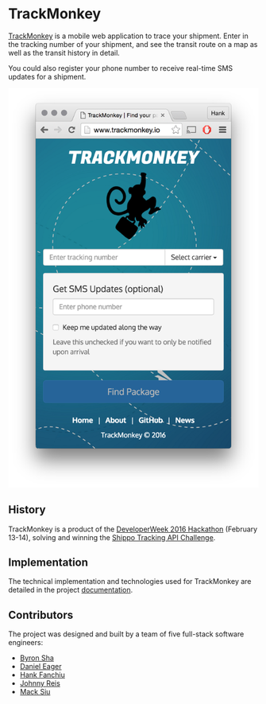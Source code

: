# TrackMonkey

[TrackMonkey](http://trackmonkey.io/) is a mobile web application to trace your shipment. Enter in the tracking number of your shipment, and see the transit route on a map as well as the transit history in detail.

You could also register your phone number to receive real-time SMS updates for a shipment.

![TrackMonkey home page](./screenshot.png "TrackMonkey home page")

## History

TrackMonkey is a product of the [DeveloperWeek 2016 Hackathon](http://www.developerweek.com/hackathon/) (February 13-14), solving and winning the [Shippo Tracking API Challenge](https://github.com/goshippo/devweek16-shippo-challenge/).

## Implementation

The technical implementation and technologies used for TrackMonkey are detailed in the project [documentation](/docs/technology.md/).

## Contributors

The project was designed and built by a team of five full-stack software engineers:

- [Byron Sha](https://github.com/byronsha/)
- [Daniel Eager](https://github.com/deager/)
- [Hank Fanchiu](https://github.com/hankfanchiu/)
- [Johnny Reis](https://github.com/jjjreisss/)
- [Mack Siu](https://github.com/mjsiu/)
